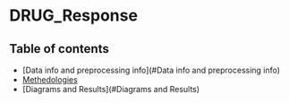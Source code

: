 # DRUG_Response
## Table of contents
* [Data info and preprocessing  info](#Data info and preprocessing  info)
* [Methedologies](#[Methedologies)
* [Diagrams and Results](#Diagrams and Results)
